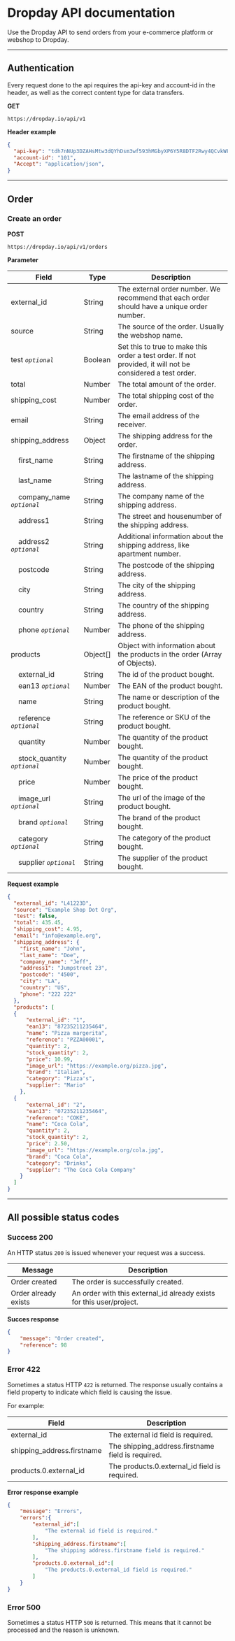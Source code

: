 # Dropday API documentation

Use the Dropday API to send orders from your e-commerce platform or webshop to Dropday. 

---

## Authentication

Every request done to the api requires the api-key and account-id in the header, as well as the correct content type for data transfers.

**GET**

```
https://dropday.io/api/v1
```

**Header example**

```json
{
  "api-key": "tdh7nNUp3DZAHsMtw3dQYhDsm3wf593hMGbyXP6Y5R8DTF2Rwy4QCvkWFYQb",
  "account-id": "101",
  "Accept": "application/json",
}
```

---

## Order

### Create an order

**POST**

```
https://dropday.io/api/v1/orders
```

**Parameter**

| Field                                                 | Type     | Description                                                                                               |
| ----------------------------------------------------- | -------- | --------------------------------------------------------------------------------------------------------- |
| external_id                                           | String   | The external order number. We recommend that each order should have a unique order number.                |
| source                                                | String   | The source of the order. Usually the webshop name.                                                        |
| test *`optional`*                                     | Boolean  | Set this to true to make this order a test order. If not provided, it will not be considered a test order.|
| total                                                 | Number   | The total amount of the order.                                                                            |
| shipping_cost                                         | Number   | The total shipping cost of the order.                                                                     |
| email                                                 | String   | The email address of the receiver.                                                                        |
| shipping_address                                      | Object   | The shipping address for the order.                                                                       |
| &nbsp;&nbsp;&nbsp;&nbsp;first_name                    | String   | The firstname of the shipping address.                                                                    |
| &nbsp;&nbsp;&nbsp;&nbsp;last_name                     | String   | The lastname of the shipping address.                                                                     |
| &nbsp;&nbsp;&nbsp;&nbsp;company_name *`optional`*     | String   | The company name of the shipping address.                                                                 |
| &nbsp;&nbsp;&nbsp;&nbsp;address1                      | String   | The street and housenumber of the shipping address.                                                       |
| &nbsp;&nbsp;&nbsp;&nbsp;address2 *`optional`*         | String   | Additional information about the shipping address, like apartment number.                                 |
| &nbsp;&nbsp;&nbsp;&nbsp;postcode                      | String   | The postcode of the shipping address.                                                                     |
| &nbsp;&nbsp;&nbsp;&nbsp;city                          | String   | The city of the shipping address.                                                                         |
| &nbsp;&nbsp;&nbsp;&nbsp;country                       | String   | The country of the shipping address.                                                                      |
| &nbsp;&nbsp;&nbsp;&nbsp;phone *`optional`*            | Number   | The phone of the shipping address.                                                                        |
| products                                              | Object[] | Object with information about the products in the order (Array of Objects).                               |
| &nbsp;&nbsp;&nbsp;&nbsp;external_id                   | String   | The id of the product bought.                                                                             |
| &nbsp;&nbsp;&nbsp;&nbsp;ean13 *`optional`*            | Number   | The EAN of the product bought.                                                                            |
| &nbsp;&nbsp;&nbsp;&nbsp;name                          | String   | The name or description of the product bought.                                                            |
| &nbsp;&nbsp;&nbsp;&nbsp;reference *`optional`*        | String   | The reference or SKU of the product bought.                                                               |
| &nbsp;&nbsp;&nbsp;&nbsp;quantity                      | Number   | The quantity of the product bought.                                                                       |
| &nbsp;&nbsp;&nbsp;&nbsp;stock_quantity *`optional`*   | Number   | The quantity of the product bought.                                                                       |
| &nbsp;&nbsp;&nbsp;&nbsp;price                         | Number   | The price of the product bought.                                                                          |
| &nbsp;&nbsp;&nbsp;&nbsp;image_url *`optional`*        | String   | The url of the image of the product bought.                                                               |
| &nbsp;&nbsp;&nbsp;&nbsp;brand *`optional`*            | String   | The brand of the product bought.                                                                          |
| &nbsp;&nbsp;&nbsp;&nbsp;category *`optional`*         | String   | The category of the product bought.                                                                       |
| &nbsp;&nbsp;&nbsp;&nbsp;supplier *`optional`*         | String   | The supplier of the product bought.                                                                       |

**Request example**

```json
{
  "external_id": "L41223D",
  "source": "Example Shop Dot Org",
  "test": false,
  "total": 435.45,
  "shipping_cost": 4.95,
  "email": "info@example.org",
  "shipping_address": {
    "first_name": "John",
    "last_name": "Doe",
    "company_name": "Jeff",
    "address1": "Jumpstreet 23",
    "postcode": "4500",
    "city": "LA",
    "country": "US",
    "phone": "222 222"
  },
  "products": [
  {
      "external_id": "1",
      "ean13": "87235211235464",      
      "name": "Pizza margerita",
      "reference": "PZZA00001",
      "quantity": 2,
      "stock_quantity": 2,
      "price": 10.99,
      "image_url": "https://example.org/pizza.jpg",
      "brand": "Italian",
      "category": "Pizza's",
      "supplier": "Mario"    
    },
  {
      "external_id": "2",
      "ean13": "07235211235464",
      "reference": "COKE",
      "name": "Coca Cola",
      "quantity": 2,
      "stock_quantity": 2,
      "price": 2.50,
      "image_url": "https://example.org/cola.jpg",
      "brand": "Coca Cola",
      "category": "Drinks",
      "supplier": "The Coca Cola Company" 
    }
  ] 
}
```

---

## All possible status codes


### Success 200

An HTTP status `200` is issued whenever your request was a success.

| Message              | Description                                                           |
| -------------------- | --------------------------------------------------------------------- |
| Order created        | The order is successfully created.                                    |
| Order already exists | An order with this external_id already exists for this user\/project. |


**Succes response**

```json
{
    "message": "Order created",
    "reference": 98
}
```

### Error 422

Sometimes a status HTTP `422` is returned. The response usually contains a field property to indicate which field is causing the issue.

For example: 


| Field                         | Description                                        |
| ----------------------------- | -------------------------------------------------- |
| external_id                   | The external id field is required.                 |
| shipping_address.firstname    | The shipping_address.firstname field is required.  |
| products.0.external_id        | The products.0.external_id field is required.      |


**Error response example**

```json
{
    "message": "Errors",
    "errors":{
        "external_id":[
            "The external id field is required."
        ],
        "shipping_address.firstname":[
            "The shipping address.firstname field is required."
        ],
        "products.0.external_id":[
            "The products.0.external_id field is required."
        ]
    }
}
```

### Error 500

Sometimes a status HTTP `500` is returned. This means that it cannot be processed and the reason is unknown. 

